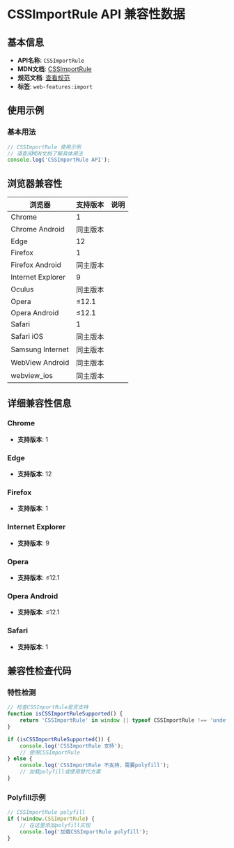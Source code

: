 # CSSImportRule API 兼容性数据

## 基本信息

- **API名称**: `CSSImportRule`
- **MDN文档**: [CSSImportRule](https://developer.mozilla.org/docs/Web/API/CSSImportRule)
- **规范文档**: [查看规范](https://drafts.csswg.org/cssom/#the-cssimportrule-interface)
- **标签**: `web-features:import`

## 使用示例

### 基本用法

```javascript
// CSSImportRule 使用示例
// 请查阅MDN文档了解具体用法
console.log('CSSImportRule API');
```

## 浏览器兼容性

| 浏览器 | 支持版本 | 说明 |
|--------|----------|------|
| Chrome | 1 |  |
| Chrome Android | 同主版本 |  |
| Edge | 12 |  |
| Firefox | 1 |  |
| Firefox Android | 同主版本 |  |
| Internet Explorer | 9 |  |
| Oculus | 同主版本 |  |
| Opera | ≤12.1 |  |
| Opera Android | ≤12.1 |  |
| Safari | 1 |  |
| Safari iOS | 同主版本 |  |
| Samsung Internet | 同主版本 |  |
| WebView Android | 同主版本 |  |
| webview_ios | 同主版本 |  |

## 详细兼容性信息

### Chrome

- **支持版本**: 1

### Edge

- **支持版本**: 12

### Firefox

- **支持版本**: 1

### Internet Explorer

- **支持版本**: 9

### Opera

- **支持版本**: ≤12.1

### Opera Android

- **支持版本**: ≤12.1

### Safari

- **支持版本**: 1

## 兼容性检查代码

### 特性检测

```javascript
// 检查CSSImportRule是否支持
function isCSSImportRuleSupported() {
    return 'CSSImportRule' in window || typeof CSSImportRule !== 'undefined';
}

if (isCSSImportRuleSupported()) {
    console.log('CSSImportRule 支持');
    // 使用CSSImportRule
} else {
    console.log('CSSImportRule 不支持，需要polyfill');
    // 加载polyfill或使用替代方案
}
```

### Polyfill示例

```javascript
// CSSImportRule polyfill
if (!window.CSSImportRule) {
    // 在这里添加polyfill实现
    console.log('加载CSSImportRule polyfill');
}
```


